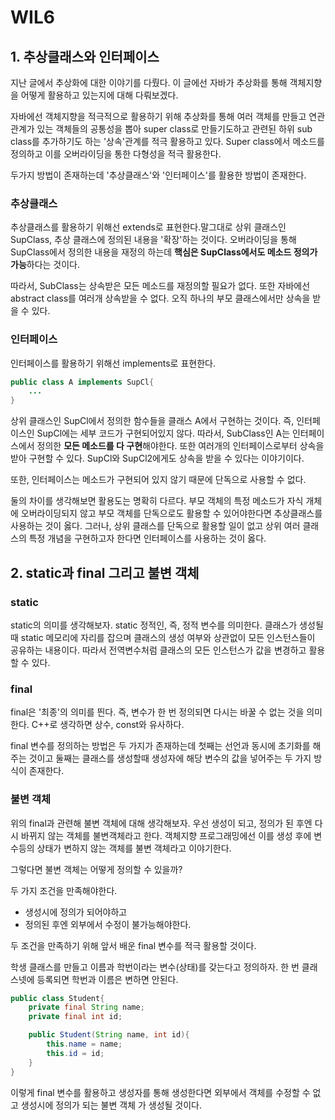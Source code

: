 # WIL6

## **1. 추상클래스와 인터페이스**

지난 글에서 추상화에 대한 이야기를 다뤘다. 이 글에선 자바가 추상화를 통해 객체지향을 어떻게 활용하고 있는지에 대해 다뤄보겠다.

자바에선 객체지향을 적극적으로 활용하기 위해 추상화를 통해 여러 객체를 만들고 연관관계가 있는 객체들의 공통성을 뽑아 super class로 만들기도하고 관련된 하위 sub class를 추가하기도 하는 '상속'관계를 적극 활용하고 있다. Super class에서 메소드를 정의하고 이를 오버라이딩을 통한 다형성을 적극 활용한다.

두가지 방법이 존재하는데 '추상클래스'와 '인터페이스'를 활용한 방법이 존재한다.

### **추상클래스**

추상클래스를 활용하기 위해선 extends로 표현한다.말그대로 상위 클래스인 SupClass, 추상 클래스에 정의된 내용을 '확장'하는 것이다. 오버라이딩을 통해 SupClass에서 정의한 내용을 재정의 하는데 **핵심은 SupClass에서도 메소드 정의가 가능**하다는 것이다.

따라서, SubClass는 상속받은 모든 메소드를 재정의할 필요가 없다. 또한 자바에선 abstract class를 여러개 상속받을 수 없다. 오직 하나의 부모 클래스에서만 상속을 받을 수 있다.

### **인터페이스**

인터페이스를 활용하기 위해선 implements로 표현한다.

```java
public class A implements SupCl{
	...
}
```

상위 클래스인 SupCl에서 정의한 함수들을 클래스 A에서 구현하는 것이다. 즉, 인터페이스인 SupCl에는 세부 코드가 구현되어있지 않다. 따라서, SubClass인 A는 인터페이스에서 정의한 **모든 메소드를 다 구현**해야한다. 또한 여러개의 인터페이스로부터 상속을 받아 구현할 수 있다. SupCl와 SupCl2에게도 상속을 받을 수 있다는 이야기이다.

또한, 인터페이스는 메소드가 구현되어 있지 않기 때문에 단독으로 사용할 수 없다.

둘의 차이를 생각해보면 활용도는 명확히 다르다. 부모 객체의 특정 메소드가 자식 개체에 오버라이딩되지 않고 부모 객체를 단독으로도 활용할 수 있어야한다면 추상클래스를 사용하는 것이 옳다. 그러나, 상위 클래스를 단독으로 활용할 일이 없고 상위 여러 클래스의 특정 개념을 구현하고자 한다면 인터페이스를 사용하는 것이 옳다.

## **2. static과 final 그리고 불변 객체**

### **static**

static의 의미를 생각해보자. static 정적인, 즉, 정적 변수를 의미한다. 클래스가 생성될때 static 메모리에 자리를 잡으며 클래스의 생성 여부와 상관없이 모든 인스턴스들이 공유하는 내용이다. 따라서 전역변수처럼 클래스의 모든 인스턴스가 값을 변경하고 활용할 수 있다.

### **final**

final은 '최종'의 의미를 띈다. 즉, 변수가 한 번 정의되면 다시는 바꿀 수 없는 것을 의미한다. C++로 생각하면 상수, const와 유사하다.

final 변수를 정의하는 방법은 두 가지가 존재하는데 첫째는 선언과 동시에 초기화를 해주는 것이고 둘째는 클래스를 생성할때 생성자에 해당 변수의 값을 넣어주는 두 가지 방식이 존재한다.

### **불변 객체**

위의 final과 관련해 ﻿불변 객체에 대해 생각해보자. 우선 생성이 되고, 정의가 된 후엔 다시 바뀌지 않는 객체를 불변객체라고 한다. 객체지향 프로그래밍에선 이를 생성 후에 변수등의 상태가 변하지 않는 객체를 불변 객체라고 이야기한다.

그렇다면 불변 객체는 어떻게 정의할 수 있을까?

두 가지 조건을 만족해야한다.

- 생성시에 정의가 되어야하고
- 정의된 후엔 외부에서 수정이 불가능해야한다.

두 조건을 만족하기 위해 앞서 배운 final 변수를 적극 활용할 것이다.

학생 클래스를 만들고 이름과 학번이라는 변수(상태)를 갖는다고 정의하자. 한 번 클래스넷에 등록되면 학번과 이름은 변하면 안된다.

```java
public class Student{
    private final String name;
    private final int id;

    public Student(String name, int id){
    	this.name = name;
        this.id = id;
    }
}
```

이렇게 final 변수를 활용하고 생성자를 통해 생성한다면 외부에서 객체를 수정할 수 없고 생성시에 정의가 되는 불변 객체 가 생성될 것이다.